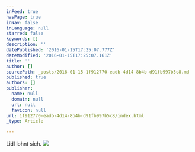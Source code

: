 ```yaml
---
inFeed: true
hasPage: true
inNav: false
inLanguage: null
starred: false
keywords: []
description: ''
datePublished: '2016-01-15T17:25:07.777Z'
dateModified: '2016-01-15T17:25:07.161Z'
title: ''
author: []
sourcePath: _posts/2016-01-15-1f912770-eadb-4d14-8b4b-d91fb997b5c8.md
published: true
authors: []
publisher:
  name: null
  domain: null
  url: null
  favicon: null
url: 1f912770-eadb-4d14-8b4b-d91fb997b5c8/index.html
_type: Article

---
```

Lidl lohnt sich.
![](https://the-grid-user-content.s3-us-west-2.amazonaws.com/1b3f9943-5841-4685-aecc-d4ae1406ecb8.JPG)